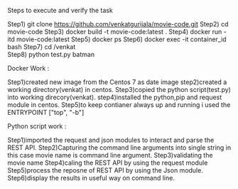 Steps to execute and verify the task

Step1) git clone https://github.com/venkatgurijala/movie-code.git
Step2)  cd movie-code
Step3) docker build -t movie-code:latest .
Step4) docker run -itd movie-code:latest
Step5) docker ps
Step6) docker exec -it container_id bash 
Step7) cd /venkat	
Step8) python test.py batman


Docker Work :

Step1)created new image from the Centos 7 as date image
step2)created a working directory(venkat) in centos.
Step3)copied the python script(test.py) into working direcory(venkat).
step4)installed the python,pip and request module in centos.
Step5)to keep contianer always up and running i used the ENTRYPOINT ["top", "-b"] 
 
Python script work :

Step1)imported the request and json modules to interact and parse the REST API.
Step2)Capturing the command line arguments into single string in this case movie name is command line argument.
Step3)validating the movie name
Step4)caling the REST API by using the request module
Step5)process the reposne of REST API by using the Json module.
Step6)display the results in useful way on command line.
 

 
